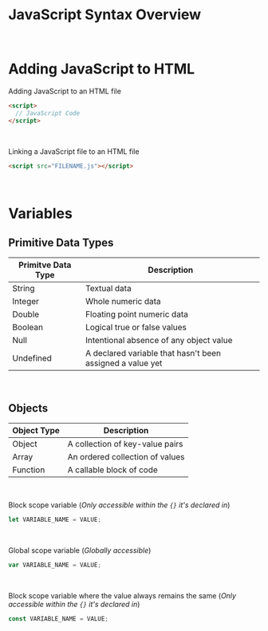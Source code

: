 # JavaScript Syntax Overview

<br>

# Adding JavaScript to HTML

Adding JavaScript to an HTML file
```HTML
<script>
  // JavaScript Code
</script>
```

<br>

Linking a JavaScript file to an HTML file
```HTML
<script src="FILENAME.js"></script>
```

<br>

# Variables

## Primitive Data Types

| Primitve Data Type | Description |
| --- | --- |
| String | Textual data |
| Integer | Whole numeric data |
| Double | Floating point numeric data |
| Boolean | Logical true or false values |
| Null | Intentional absence of any object value |
| Undefined | A declared variable that hasn't been assigned a value yet |

<br>

## Objects

| Object Type | Description |
| --- | --- |
| Object | A collection of key-value pairs |
| Array | An ordered collection of values |
| Function | A callable block of code |

<br>

Block scope variable (*Only accessible within the `{}` it's declared in*)
```JavaScript
let VARIABLE_NAME = VALUE;
```

<br>

Global scope variable (*Globally accessible*)
```JavaScript
var VARIABLE_NAME = VALUE;
```

<br>

Block scope variable where the value always remains the same (*Only accessible within the `{}` it's declared in*)
```JavaScript
const VARIABLE_NAME = VALUE;
```

<br>

